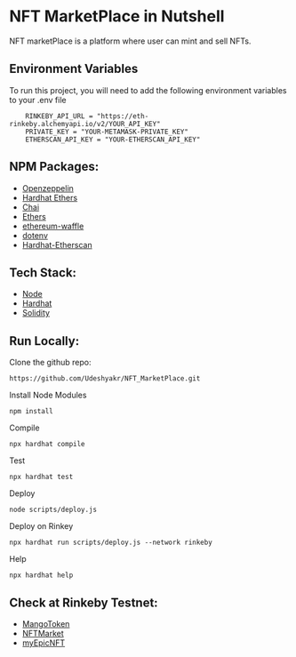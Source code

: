 
# NFT MarketPlace in Nutshell

NFT marketPlace is a platform where user can mint and sell NFTs.

## Environment Variables

To run this project, you will need to add the following environment variables to your .env file

```
    RINKEBY_API_URL = "https://eth-rinkeby.alchemyapi.io/v2/YOUR_API_KEY"
    PRIVATE_KEY = "YOUR-METAMASK-PRIVATE_KEY"
    ETHERSCAN_API_KEY = "YOUR-ETHERSCAN_API_KEY"
```

## NPM Packages:

 - [Openzeppelin](https://docs.openzeppelin.com/)
 - [Hardhat Ethers](https://www.npmjs.com/package/hardhat-ethers)
 - [Chai](https://www.npmjs.com/package/chai)
 - [Ethers](https://www.npmjs.com/package/ethers)
 - [ethereum-waffle](https://www.npmjs.com/package/ethereum-waffle)
 - [dotenv](https://www.npmjs.com/package/dotenv)
 - [Hardhat-Etherscan](https://www.npmjs.com/package/hardhat-etherscan)

## Tech Stack:
 - [Node](https://nodejs.org/en/)
 - [Hardhat](https://hardhat.org/tutorial/)
 - [Solidity](https://docs.soliditylang.org/en/v0.8.13/)

 
## Run Locally:

Clone the github repo:
```
https://github.com/Udeshyakr/NFT_MarketPlace.git
```

Install Node Modules
```
npm install
```

Compile
```
npx hardhat compile
```

Test
```
npx hardhat test
```

Deploy
```
node scripts/deploy.js
```

Deploy on Rinkey
```
npx hardhat run scripts/deploy.js --network rinkeby
```
Help
```
npx hardhat help
```

## Check at Rinkeby Testnet:
 - [MangoToken](https://rinkeby.etherscan.io/address/0x039166EDa85333c1c19f87218C425Bc06659d25d)
 - [NFTMarket](https://rinkeby.etherscan.io/address/0xe12515E48b656cA1196b58CfEEd8cc29795D3667)
 - [myEpicNFT](https://rinkeby.etherscan.io/address/0xCCd7aaD4f40e4E41e1aF6b1056d4EB2D3E421cCd)

 


